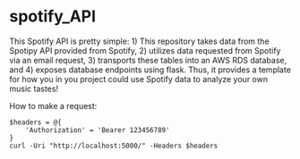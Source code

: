 # spotify_API

This Spotify API is pretty simple: 1) This repository takes data from the Spotipy API provided from Spotify, 2) utilizes data requested from Spotify via an email request, 3) transports these tables into an AWS RDS database, and 4) exposes database endpoints using flask. Thus, it provides a template for how you in you project could use Spotify data to analyze your own music tastes! 


How to make a request:


```
$headers = @{
    'Authorization' = 'Bearer 123456789'
}
curl -Uri "http://localhost:5000/" -Headers $headers


```
